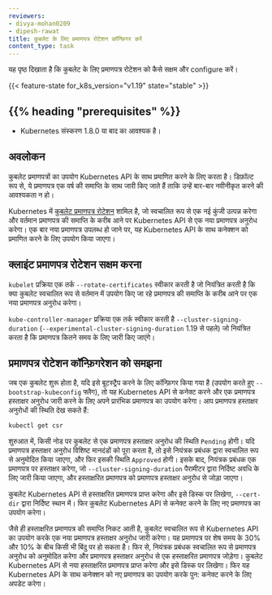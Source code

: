 ```yaml
---
reviewers:
- divya-mohan0209
- dipesh-rawat
title: कुबलेट के लिए प्रमाणपत्र रोटेशन कॉन्फ़िगर करें
content_type: task
---
```


<!-- overview -->
यह पृष्ठ दिखाता है कि कुबलेट के लिए प्रमाणपत्र रोटेशन को कैसे सक्षम और configure करें।


{{< feature-state for_k8s_version="v1.19" state="stable" >}}

## {{% heading "prerequisites" %}}


* Kubernetes संस्करण 1.8.0 या बाद का आवश्यक है।



<!-- steps -->

## अवलोकन

कुबलेट प्रमाणपत्रों का उपयोग Kubernetes API के साथ प्रमाणित करने के लिए करता है। 
डिफ़ॉल्ट रूप से, ये प्रमाणपत्र एक वर्ष की समाप्ति के साथ जारी किए जाते हैं ताकि उन्हें बार-बार नवीनीकृत करने की आवश्यकता न हो।

Kubernetes में [कुबलेट प्रमाणपत्र
रोटेशन](/docs/reference/access-authn-authz/kubelet-tls-bootstrapping/) शामिल है,
जो स्वचालित रूप से एक नई कुंजी उत्पन्न करेगा और वर्तमान प्रमाणपत्र की समाप्ति के करीब आने पर Kubernetes API से एक नया प्रमाणपत्र अनुरोध करेगा। 
एक बार नया प्रमाणपत्र उपलब्ध हो जाने पर, यह Kubernetes API के साथ कनेक्शन को प्रमाणित करने के लिए उपयोग किया जाएगा।

## क्लाइंट प्रमाणपत्र रोटेशन सक्षम करना

`kubelet` प्रक्रिया एक तर्क `--rotate-certificates` स्वीकार करती है जो नियंत्रित करती है कि क्या कुबलेट स्वचालित रूप से वर्तमान में उपयोग किए जा रहे प्रमाणपत्र की समाप्ति के करीब आने पर एक नया प्रमाणपत्र अनुरोध करेगा।

`kube-controller-manager` प्रक्रिया एक तर्क स्वीकार करती है 
`--cluster-signing-duration` (`--experimental-cluster-signing-duration` 1.19 से पहले)
जो नियंत्रित करता है कि प्रमाणपत्र कितने समय के लिए जारी किए जाएंगे।

## प्रमाणपत्र रोटेशन कॉन्फ़िगरेशन को समझना

जब एक कुबलेट शुरू होता है, यदि इसे बूटस्ट्रैप करने के लिए कॉन्फ़िगर किया गया है (उपयोग करते हुए 
`--bootstrap-kubeconfig` फ्लैग), तो यह Kubernetes API से कनेक्ट करने और एक प्रमाणपत्र हस्ताक्षर अनुरोध जारी करने के लिए अपने प्रारंभिक प्रमाणपत्र का उपयोग करेगा। आप प्रमाणपत्र हस्ताक्षर अनुरोधों की स्थिति देख सकते हैं:

```sh
kubectl get csr
```

शुरुआत में, किसी नोड पर कुबलेट से एक प्रमाणपत्र हस्ताक्षर अनुरोध की स्थिति `Pending` होगी। 
यदि प्रमाणपत्र हस्ताक्षर अनुरोध विशिष्ट मानदंडों को पूरा करता है, तो इसे नियंत्रक प्रबंधक द्वारा स्वचालित रूप से अनुमोदित किया जाएगा, और फिर इसकी स्थिति `Approved` होगी। 
इसके बाद, नियंत्रक प्रबंधक एक प्रमाणपत्र पर हस्ताक्षर करेगा, जो 
`--cluster-signing-duration` पैरामीटर द्वारा निर्दिष्ट अवधि के लिए जारी किया जाएगा, और हस्ताक्षरित प्रमाणपत्र को प्रमाणपत्र हस्ताक्षर अनुरोध से जोड़ा जाएगा।

कुबलेट Kubernetes API से हस्ताक्षरित प्रमाणपत्र प्राप्त करेगा और इसे डिस्क पर लिखेगा, 
`--cert-dir` द्वारा निर्दिष्ट स्थान में। फिर कुबलेट Kubernetes API से कनेक्ट करने के लिए नए प्रमाणपत्र का उपयोग करेगा।

जैसे ही हस्ताक्षरित प्रमाणपत्र की समाप्ति निकट आती है, कुबलेट स्वचालित रूप से Kubernetes API का उपयोग करके एक नया प्रमाणपत्र हस्ताक्षर अनुरोध जारी करेगा। 
यह प्रमाणपत्र पर शेष समय के 30% और 10% के बीच किसी भी बिंदु पर हो सकता है। 
फिर से, नियंत्रक प्रबंधक स्वचालित रूप से प्रमाणपत्र अनुरोध को अनुमोदित करेगा और प्रमाणपत्र हस्ताक्षर अनुरोध से एक हस्ताक्षरित प्रमाणपत्र जोड़ेगा। 
कुबलेट Kubernetes API से नया हस्ताक्षरित प्रमाणपत्र प्राप्त करेगा और इसे डिस्क पर लिखेगा। 
फिर यह Kubernetes API के साथ कनेक्शन को नए प्रमाणपत्र का उपयोग करके पुन: कनेक्ट करने के लिए अपडेट करेगा।

